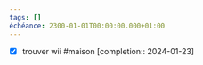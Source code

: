 ```yaml
---
tags: []
échéance: 2300-01-01T00:00:00.000+01:00
---
```

- [x] trouver wii #maison  [completion:: 2024-01-23]